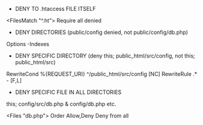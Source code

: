 - DENY TO .htaccess FILE ITSELF

<FilesMatch "^\.ht">
        Require all denied
</FilesMatch>



- DENY DIRECTORIES (public/config denied, not public/config/db.php)

Options -Indexes


- DENY SPECIFIC DIRECTORY (deny this; public_html/src/config, not this;  public_html/src)

RewriteCond %{REQUEST_URI} ^/public_html/src/config [NC]
RewriteRule .* - [F,L]

- DENY SPECIFIC FILE IN ALL DIRECTORIES

this; config/src/db.php & config/db.php etc.

<Files "db.php">
Order Allow,Deny
Deny from all
</Files>
